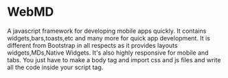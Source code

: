 # WebMD
A javascript framework for developing mobile apps quickly.
It contains widgets,bars,toasts,etc and many more for quick app development.
It is different from Bootstrap in all respects as it provides layouts widgets,MDs,Native Widgets.
It's also highly responsive for mobile and tabs.
You just have to make a body tag and import css and js files and write all the code inside your
script tag.
